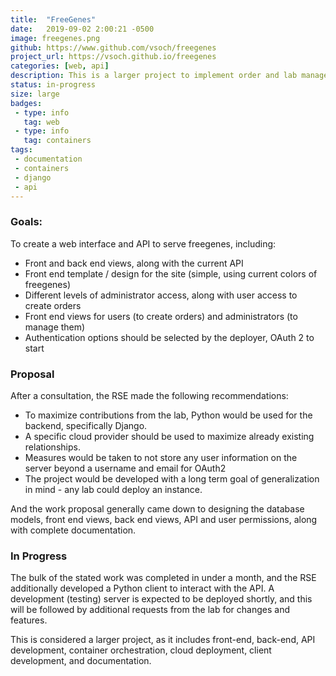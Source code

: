 ```yaml
---
title:  "FreeGenes"
date:   2019-09-02 2:00:21 -0500
image: freegenes.png
github: https://www.github.com/vsoch/freegenes
project_url: https://vsoch.github.io/freegenes
categories: [web, api]
description: This is a larger project to implement order and lab management services for open source genomics. The project includes development of front-end and back-end views, an API, order and lab management interfaces, efficient query, containers, documentation, and cloud deployment.
status: in-progress
size: large
badges:
 - type: info
   tag: web
 - type: info
   tag: containers
tags:
 - documentation
 - containers
 - django
 - api
---
```


### Goals: 

To create a web interface and API to serve freegenes, including:

 - Front and back end views, along with the current API
 - Front end template / design for the site (simple, using current colors of freegenes)
 - Different levels of administrator access, along with user access to create orders
 - Front end views for users (to create orders) and administrators (to manage them)
 - Authentication options should be selected by the deployer, OAuth 2 to start

### Proposal

After a consultation, the RSE made the following recommendations:

 - To maximize contributions from the lab, Python would be used for the backend, specifically Django.
 - A specific cloud provider should be used to maximize already existing relationships.
 - Measures would be taken to not store any user information on the server beyond a username and email for OAuth2
 - The project would be developed with a long term goal of generalization in mind - any lab could deploy an instance.

And the work proposal generally came down to designing the database models, front end views, back end views, API and user permissions, along with complete documentation. 

### In Progress

The bulk of the stated work was completed in under a month, and the RSE additionally developed a Python client to interact with the API. A development (testing) server is expected to be deployed shortly, and this will be followed by additional requests from the lab for changes and features.

This is considered a larger project, as it includes front-end, back-end, API development, container orchestration, cloud deployment, client development, and documentation.
